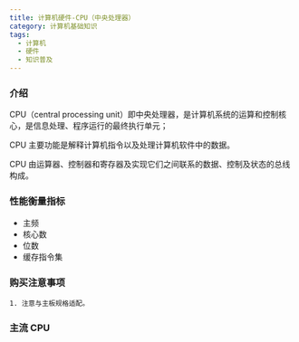 ```yaml
---
title: 计算机硬件-CPU（中央处理器）
category: 计算机基础知识
tags:
  - 计算机
  - 硬件
  - 知识普及
---
```


### 介绍

CPU（central processing unit）即中央处理器，是计算机系统的运算和控制核心，是信息处理、程序运行的最终执行单元；

CPU 主要功能是解释计算机指令以及处理计算机软件中的数据。

CPU 由运算器、控制器和寄存器及实现它们之间联系的数据、控制及状态的总线构成。

### 性能衡量指标

- 主频
- 核心数
- 位数
- 缓存指令集

### 购买注意事项

    1. 注意与主板规格适配。

### 主流 CPU
